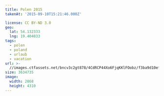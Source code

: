 ```yaml
---
title: Polen 2015
takenAt: '2015-09-10T15:21:46.000Z'

license: CC BY-ND 3.0
geo:
  lat: 54.132333
  lng: 19.404833
tags:
  - polen
  - poland
  - urlaub
  - vacation
url: >-
  //images.ctfassets.net/bncv3c2gt878/4CdRCP44Xo6FjqKKlFOobz/f3ba9d10ef6503e2fe70d2ca09e44640/polen-2015_25328928703_o
size: 3634735
image:
  width: 2868
  height: 4310
---
```

